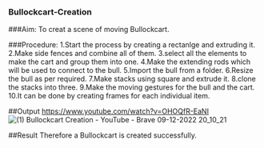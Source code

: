 ### Bullockcart-Creation

###Aim:
To creat a scene of moving Bullockcart.

###Procedure:
1.Start the process by creating a rectanlge and extruding it.
2.Make side fences and combine all of them.
3.select all the elements to make the cart and group them into one.
4.Make the extending rods which will be used to connect to the bull.
5.Import the bull from a folder.
6.Resize the bull as per required.
7.Make stacks using square and extrude it.
8.clone the stacks into three.
9.Make the moving gestures for the bull and the cart.
10.It can be done by creating frames for each individual item.

##Output
https://www.youtube.com/watch?v=OHOQfR-EaNI
![(1) Bullockcart Creation - YouTube - Brave 09-12-2022 20_10_21](https://user-images.githubusercontent.com/75235022/206726998-6e7e1968-7277-41c4-aefd-c9b6e4e54810.png)

##Result
Therefore a Bullockcart is created successfully.
